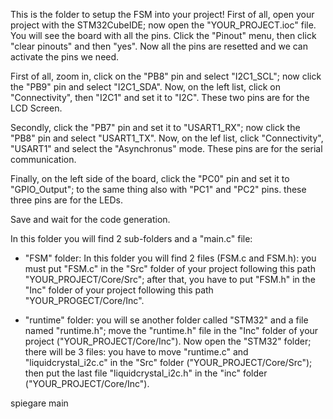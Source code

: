 This is the folder to setup the FSM into your project!
First of all, open your project with the STM32CubeIDE; now open the "YOUR_PROJECT.ioc" file. You will see the board with all the pins. Click the "Pinout" menu, then click "clear pinouts" and then "yes". Now all the pins are resetted and we can activate the pins we need.

First of all, zoom in, click on the "PB8" pin and select "I2C1_SCL"; now click the "PB9" pin and select "I2C1_SDA". Now, on the left list, click on "Connectivity", then "I2C1" and set it to "I2C". These two pins are for the LCD Screen.

Secondly, click the "PB7" pin and set it to "USART1_RX"; now click the "PB8" pin and select "USART1_TX". Now, on the lef list, click "Connectivity", "USART1" and select the "Asynchronus" mode. These pins are for the serial communication.

Finally, on the left side of the board, click the "PC0" pin and set it to "GPIO_Output"; to the same thing also with "PC1" and "PC2" pins. these three pins are for the LEDs.

Save and wait for the code generation.

In this folder you will find 2 sub-folders and a "main.c" file:

- "FSM" folder: In this folder you will find 2 files (FSM.c and FSM.h): you must put "FSM.c" in the "Src" folder of your project following this path "YOUR_PROJECT/Core/Src"; after that, you have to put "FSM.h" in the "Inc" folder of your project following this path "YOUR_PROGECT/Core/Inc".

- "runtime" folder: you will se another folder called "STM32" and a file named "runtime.h"; move the "runtime.h" file in the "Inc" folder of your project ("YOUR_PROJECT/Core/Inc"). Now open the "STM32" folder; there will be 3 files: you have to move "runtime.c" and "liquidcrystal_i2c.c" in the "Src" folder ("YOUR_PROJECT/Core/Src"); then put the last file "liquidcrystal_i2c.h" in the "inc" folder ("YOUR_PROJECT/Core/Inc").

spiegare main
